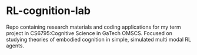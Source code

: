 # RL-cognition-lab
Repo containing research materials and coding applications for my term project in CS6795:Cognitive Science in GaTech OMSCS. Focused on studying theories of embodied cognition in simple, simulated multi modal RL agents.
